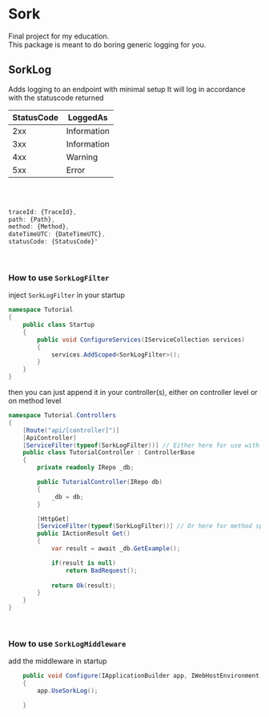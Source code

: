 # Sork
Final project for my education. <br>
This package is meant to do boring generic logging for you.
<br>

## SorkLog
Adds logging to an endpoint with minimal setup
It will log in accordance with the statuscode returned

|StatusCode|LoggedAs|
|--------|---|
|2xx|Information|
|3xx|Information|
|4xx|Warning|
|5xx|Error|
<br>

```js
 
traceId: {TraceId},
path: {Path},
method: {Method},
dateTimeUTC: {DateTimeUTC},
statusCode: {StatusCode}"

```
<br>

### How to use ``SorkLogFilter``

inject ``SorkLogFilter`` in your startup
```cs
namespace Tutorial
{
    public class Startup
    {
        public void ConfigureServices(IServiceCollection services)
        {
            services.AddScoped<SorkLogFilter>();
        }
    }
}
```

then you can just append it in your controller(s), either on controller level or on method level

```cs
namespace Tutorial.Controllers
{
    [Route("api/[controller]")]
    [ApiController]
    [ServiceFilter(typeof(SorkLogFilter))] // Either here for use with all methods
    public class TutorialController : ControllerBase
    {
        private readonly IRepo _db;

        public TutorialController(IRepo db)
        {
            _db = db;
        }

        [HttpGet]
        [ServiceFilter(typeof(SorkLogFilter))] // Or here for method specific use
        public IActionResult Get()
        {
            var result = await _db.GetExample();

            if(result is null)
                return BadRequest();
            
            return Ok(result);
        }
    }
}
```
<br>

### How to use ``SorkLogMiddleware``

add the middleware in startup

```cs
    public void Configure(IApplicationBuilder app, IWebHostEnvironment env)
    {
        app.UseSorkLog();

    }
```
<br>